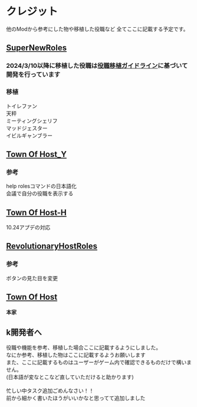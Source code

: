 # クレジット
他のModから参考にした物や移植した役職など
全てここに記載する予定です。

## [SuperNewRoles](https://github.com/SuperNewRoles/SuperNewRoles)
### 2024/3/10以降に移植した役職は[役職移植ガイドライン](https://github.com/SuperNewRoles/SuperNewRoles/wiki/【他Mod開発者様向け】役職移植ガイドライン)に基づいて開発を行っています

### 移植
トイレファン<br>
天秤<br>
ミーティングシェリフ<br>
マッドジェスター<br>
イビルギャンブラー

## [Town Of Host_Y](https://github.com/Yumenopai/TownOfHost_Y) 

### 参考
help rolesコマンドの日本語化<br>
会議で自分の役職を表示する<br>

## [Town Of Host-H](https://github.com/Hyz-sui/TownOfHost-H)

10.24アプデの対応

## [RevolutionaryHostRoles](https://github.com/sansaaaaai/Revolutionary-host-roles)

### 参考
ボタンの見た目を変更

## [Town Of Host](https://github.com/tukasa0001/TownOfHost) 
**本家**

## k開発者へ
役職や機能を参考、移植した場合ここに記載するようにしました。<br>
なにか参考、移植した物はここに記載するようお願いします<br>
また、ここに記載するものはユーザーがゲーム内で確認できるものだけで構いません。<br>
(日本語が変なとこなど直していただけると助かります)<br>
<br>
忙しい中タスク追加ごめんなさい！！<br>
前から細かく書いたほうがいいかなと思ってて追加しました<br>


